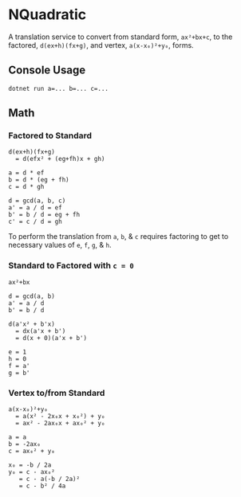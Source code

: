 # NQuadratic
A translation service to convert from standard form, `ax²+bx+c`, to the factored, `d(ex+h)(fx+g)`, and vertex, `a(x-x₀)²+y₀`, forms.

## Console Usage
```
dotnet run a=... b=... c=...
```

## Math
### Factored to Standard
```
d(ex+h)(fx+g)
  = d(efx² + (eg+fh)x + gh)

a = d * ef
b = d * (eg + fh)
c = d * gh

d = gcd(a, b, c)
a' = a / d = ef
b' = b / d = eg + fh
c' = c / d = gh 
```
To perform the translation from `a`, `b`, & `c` requires factoring to get to necessary values of `e`, `f`, `g`, & `h`.

### Standard to Factored with `c = 0`
```
ax²+bx

d = gcd(a, b)
a' = a / d
b' = b / d

d(a'x² + b'x)
  = dx(a'x + b')
  = d(x + 0)(a'x + b')

e = 1
h = 0
f = a'
g = b'
```

### Vertex to/from Standard
```
a(x-x₀)²+y₀
  = a(x² - 2x₀x + x₀²) + y₀
  = ax² - 2ax₀x + ax₀² + y₀

a = a
b = -2ax₀
c = ax₀² + y₀

x₀ = -b / 2a
y₀ = c - ax₀²
   = c - a(-b / 2a)²
   = c - b² / 4a
```
